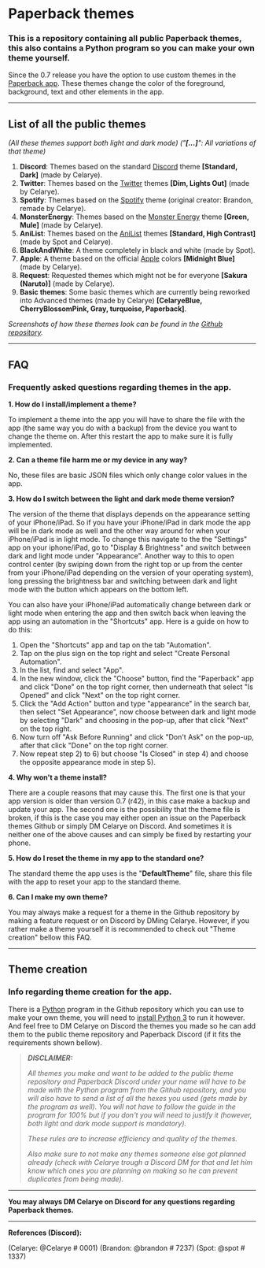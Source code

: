 # Paperback themes
### This is a repository containing all public Paperback themes, this also contains a Python program so you can make your own theme yourself.

Since the 0.7 release you have the option to use custom themes in the [Paperback app](https://paperback.moe/). These themes change the color of the foreground, background, text and other elements in the app.

---

## List of all the public themes

*(All these themes support both light and dark mode)*
*("**[...]**": All variations of that theme)*

1) **Discord**: Themes based on the standard [Discord](https://discord.com/) theme **[Standard, Dark]** (made by Celarye).
2) **Twitter**: Themes based on the [Twitter](https://twitter.com/) themes **[Dim, Lights Out]** (made by Celarye).
3) **Spotify**: Themes based on the [Spotify](https://www.spotify.com/) theme (original creator: Brandon, remade by Celarye).
4) **MonsterEnergy**: Themes based on the [Monster Energy](https://www.monsterenergy.com/) theme **[Green, Mule]** (made by Celarye).
5) **AniList**: Themes based on the [AniList](https://anilist.co/) themes **[Standard, High Contrast]** (made by Spot and Celarye).
6) **BlackAndWhite**: A theme completely in black and white (made by Spot).
7) **Apple**: A theme based on the official [Apple](https://www.apple.com/) colors **[Midnight Blue]** (made by Celarye).
8) **Request**: Requested themes which might not be for everyone **[Sakura (Naruto)]** (made by Celarye).
9) **Basic themes**: Some basic themes which are currently being reworked into Advanced themes (made by Celarye) **[CelaryeBlue, CherryBlossomPink, Gray, turquoise, Paperback]**.

*Screenshots of how these themes look can be found in the [Github repository](https://github.com/Celarye/Paperback-themes).*

---

## FAQ
### Frequently asked questions regarding themes in the app.

**1. How do I install/implement a theme?**

To implement a theme into the app you will have to share the file with the app (the same way you do with a backup) from the device you want to change the theme on. After this restart the app to make sure it is fully implemented.

**2. Can a theme file harm me or my device in any way?**

No, these files are basic JSON files which only change color values in the app.

**3. How do I switch between the light and dark mode theme version?**

The version of the theme that displays depends on the appearance setting of your iPhone/iPad. So if you have your iPhone/iPad in dark mode the app will be in dark mode as well and the other way around for when your iPhone/iPad is in light mode. To change this navigate to the the "Settings" app on your iphone/iPad, go to "Display & Brightness" and switch between dark and light mode under "Appearance". Another way to this to open control center (by swiping down from the right top or up from the center from your iPhone/iPad depending on the version of your operating system), long pressing the brightness bar and switching between dark and light mode with the button which appears on the bottom left.

You can also have your iPhone/iPad automatically change between dark or light mode when entering the app and then switch back when leaving the app using an automation in the "Shortcuts" app. Here is a guide on how to do this:
1) Open the "Shortcuts" app and tap on the tab "Automation".
2) Tap on the plus sign on the top right and select "Create Personal Automation".
3) In the list, find and select "App".
4) In the new window, click the "Choose" button, find the "Paperback" app and click "Done" on the top right corner, then underneath that select "Is Opened" and click "Next" on the top right corner.
5) Click the "Add Action" button and type "appearance" in the search bar, then select "Set Appearance", now choose between dark and light mode by selecting "Dark" and choosing in the pop-up, after that click "Next" on the top right.
6) Now turn off "Ask Before Running" and click "Don't Ask" on the pop-up, after that click "Done" on the top right corner.
7) Now repeat step 2) to 6) but choose "Is Closed" in step 4) and choose the opposite appearance mode in step 5).

**4. Why won't a theme install?**

There are a couple reasons that may cause this. The first one is that your app version is older than version 0.7 (r42), in this case make a backup and update your app. The second one is the possibility that the theme file is broken, if this is the case you may either open an issue on the Paperback themes Github or simply DM Celarye on Discord. And sometimes it is neither one of the above causes and can simply be fixed by restarting your phone.

**5. How do I reset the theme in my app to the standard one?**

The standard theme the app uses is the "**DefaultTheme**" file, share this file with the app to reset your app to the standard theme.

**6. Can I make my own theme?**

You may always make a request for a theme in the Github repository by making a feature request or on Discord by DMing Celarye. However, if you rather make a theme yourself it is recommended to check out "Theme creation" bellow this FAQ.

---

## Theme creation
### Info regarding theme creation for the app.

There is a [Python](https://www.python.org/) program in the Github repository which you can use to make your own theme, you will need to [install Python 3](https://www.python.org/downloads/) to run it however. And feel free to DM Celarye on Discord the themes you made so he can add them to the public theme repository and Paperback Discord (if it fits the requirements shown bellow).

> ***DISCLAIMER:***
>
> *All themes you make and want to be added to the public theme repository and Paperback Discord under your name will have to be made with the Python program from the Github repository, and you will also have to send a list of all the hexes you used (gets made by the program as well).*
> *You will not have to follow the guide in the program for 100% but if you don't you will need to justify it (however, both light and dark mode support is mandatory).*
> 
> *These rules are to increase efficiency and quality of the themes.*
>
> *Also make sure to not make any themes someone else got planned already (check with Celarye trough a Discord DM for that and let him know which ones you are planning on making so he can prevent duplicates from being made).*

---

**You may always DM Celarye on Discord for any questions regarding Paperback themes.**

---

**References (Discord):**

(Celarye: @Celarye # 0001)
(Brandon: @brandon # 7237)
(Spot: @spot # 1337)